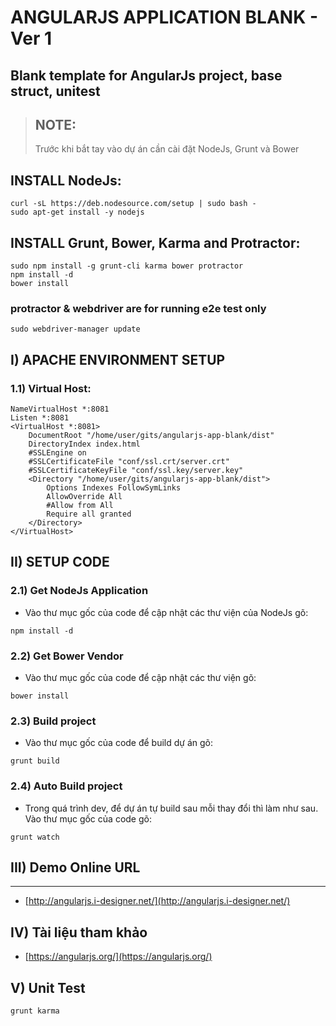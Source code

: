 # ANGULARJS APPLICATION BLANK - Ver 1
## Blank template for AngularJs project, base struct, unitest

> ## NOTE:
> Trước khi bắt tay vào dự án cần cài đặt NodeJs, Grunt và Bower

## INSTALL NodeJs:
```
curl -sL https://deb.nodesource.com/setup | sudo bash -
sudo apt-get install -y nodejs
```

## INSTALL Grunt, Bower, Karma and Protractor:
```
sudo npm install -g grunt-cli karma bower protractor
npm install -d
bower install
```

### protractor & webdriver are for running e2e test only
```
sudo webdriver-manager update
```

## I) APACHE ENVIRONMENT SETUP

### 1.1) Virtual Host:
```
NameVirtualHost *:8081
Listen *:8081
<VirtualHost *:8081>
	DocumentRoot "/home/user/gits/angularjs-app-blank/dist"
	DirectoryIndex index.html
	#SSLEngine on
	#SSLCertificateFile "conf/ssl.crt/server.crt"
	#SSLCertificateKeyFile "conf/ssl.key/server.key"
	<Directory "/home/user/gits/angularjs-app-blank/dist">
		Options Indexes FollowSymLinks
		AllowOverride All
		#Allow from All
		Require all granted
	</Directory>
</VirtualHost>
```

## II) SETUP CODE

### 2.1) Get NodeJs Application
- Vào thư mục gốc của code để cập nhật các thư viện của NodeJs gõ:
```
npm install -d
```

### 2.2) Get Bower Vendor
- Vào thư mục gốc của code để cập nhật các thư viện gõ:
```
bower install
```

### 2.3) Build project
- Vào thư mục gốc của code để build dự án gõ:
```
grunt build
```

### 2.4) Auto Build project
- Trong quá trình dev, để dự án tự build sau mỗi thay đổi thì làm như sau. Vào thư mục gốc của code gõ:
```
grunt watch
```

## III) Demo Online URL
---
* [http://angularjs.i-designer.net/](http://angularjs.i-designer.net/)

## IV) Tài liệu tham khảo
* [https://angularjs.org/](https://angularjs.org/)

## V) Unit Test

```
grunt karma
```
